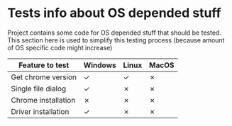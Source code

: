 # Tests info about OS depended stuff
Project contains some code for OS depended stuff that should be tested. This section here is used to simplify this testing process (because amount of OS specific code might increase)

| Feature to test     | Windows | Linux   | MacOS   |
| ------------------- | ------- | ------- | ------- |
| Get chrome version  | &check; | &check; | &cross; |
| Single file dialog  | &check; | &cross; | &cross; |
| Chrome installation | &cross; | &cross; | &cross; |
| Driver installation | &check; | &cross; | &cross; | 
